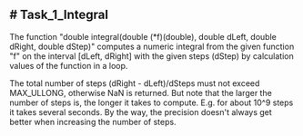 <h2># Task_1_Integral</h2>
<p>
  The function "double integral(double (*f)(double), double dLeft, double dRight, double dStep)" computes a numeric integral from the given function "f" on the interval [dLeft, dRight] with the given steps (dStep) by calculation values of the function in a loop.
</p>
<p>
  The total number of steps (dRight - dLeft)/dSteps must not exceed MAX_ULLONG, otherwise NaN is returned. But note that the larger the number of steps is, the longer it takes to compute. E.g. for about 10^9 steps it takes several seconds. By the way, the precision doesn't always get better when increasing the number of steps.
</p>
